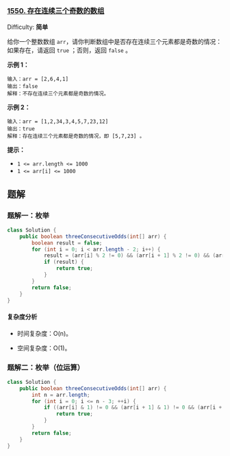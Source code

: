 ### [1550\. 存在连续三个奇数的数组](https://leetcode-cn.com/problems/three-consecutive-odds/)

Difficulty: **简单**


给你一个整数数组 `arr`，请你判断数组中是否存在连续三个元素都是奇数的情况：如果存在，请返回 `true` ；否则，返回 `false` 。

**示例 1：**

```
输入：arr = [2,6,4,1]
输出：false
解释：不存在连续三个元素都是奇数的情况。
```

**示例 2：**

```
输入：arr = [1,2,34,3,4,5,7,23,12]
输出：true
解释：存在连续三个元素都是奇数的情况，即 [5,7,23] 。
```

**提示：**

*   `1 <= arr.length <= 1000`
*   `1 <= arr[i] <= 1000`

## 题解

### 题解一：枚举

```java
class Solution {
    public boolean threeConsecutiveOdds(int[] arr) {
        boolean result = false;
        for (int i = 0; i < arr.length - 2; i++) {
            result = (arr[i] % 2 != 0) && (arr[i + 1] % 2 != 0) && (arr[i + 2] % 2 != 0);
            if (result) {
                return true;
            }
        }
        return false;
    }
}
```

#### 复杂度分析

- 时间复杂度：O(n)。

- 空间复杂度：O(1)。

### 题解二：枚举（位运算）

```java
class Solution {
    public boolean threeConsecutiveOdds(int[] arr) {
        int n = arr.length;
        for (int i = 0; i <= n - 3; ++i) {
            if ((arr[i] & 1) != 0 && (arr[i + 1] & 1) != 0 && (arr[i + 2] & 1) != 0) {
                return true;
            }
        }
        return false;
    }
}
```

